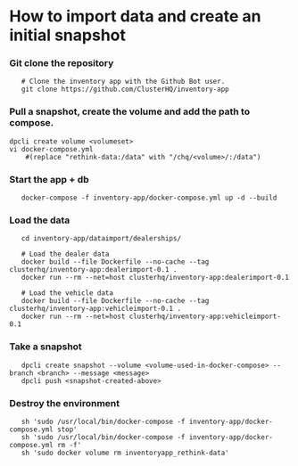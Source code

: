 # How to import data and create an initial snapshot

### Git clone the repository
```
   # Clone the inventory app with the Github Bot user.
   git clone https://github.com/ClusterHQ/inventory-app
```

### Pull a snapshot, create the volume and add the path to compose.
```
dpcli create volume <volumeset>
vi docker-compose.yml
	#(replace "rethink-data:/data" with "/chq/<volume>/:/data")
```

### Start the app + db
```
   docker-compose -f inventory-app/docker-compose.yml up -d --build
```

### Load the data
```
   cd inventory-app/dataimport/dealerships/

   # Load the dealer data
   docker build --file Dockerfile --no-cache --tag clusterhq/inventory-app:dealerimport-0.1 .
   docker run --rm --net=host clusterhq/inventory-app:dealerimport-0.1

   # Load the vehicle data
   docker build --file Dockerfile --no-cache --tag clusterhq/inventory-app:vehicleimport-0.1 .
   docker run --rm --net=host clusterhq/inventory-app:vehicleimport-0.1
```

### Take a snapshot
```
   dpcli create snapshot --volume <volume-used-in-docker-compose> --branch <branch> --message <message>
   dpcli push <snapshot-created-above>
```

### Destroy the environment
```
   sh 'sudo /usr/local/bin/docker-compose -f inventory-app/docker-compose.yml stop'
   sh 'sudo /usr/local/bin/docker-compose -f inventory-app/docker-compose.yml rm -f'
   sh 'sudo docker volume rm inventoryapp_rethink-data'
```